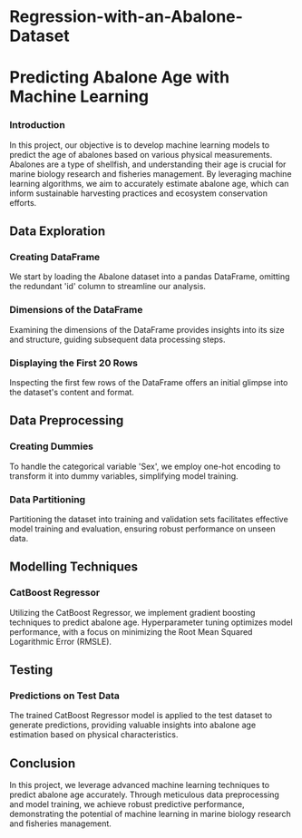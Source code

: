 # Regression-with-an-Abalone-Dataset

# Predicting Abalone Age with Machine Learning

### Introduction

In this project, our objective is to develop machine learning models to predict the age of abalones based on various physical measurements. Abalones are a type of shellfish, and understanding their age is crucial for marine biology research and fisheries management. By leveraging machine learning algorithms, we aim to accurately estimate abalone age, which can inform sustainable harvesting practices and ecosystem conservation efforts.

## Data Exploration

### Creating DataFrame

We start by loading the Abalone dataset into a pandas DataFrame, omitting the redundant 'id' column to streamline our analysis.

### Dimensions of the DataFrame

Examining the dimensions of the DataFrame provides insights into its size and structure, guiding subsequent data processing steps.

### Displaying the First 20 Rows

Inspecting the first few rows of the DataFrame offers an initial glimpse into the dataset's content and format.

## Data Preprocessing

### Creating Dummies

To handle the categorical variable 'Sex', we employ one-hot encoding to transform it into dummy variables, simplifying model training.

### Data Partitioning

Partitioning the dataset into training and validation sets facilitates effective model training and evaluation, ensuring robust performance on unseen data.

## Modelling Techniques

###  CatBoost Regressor

Utilizing the CatBoost Regressor, we implement gradient boosting techniques to predict abalone age. Hyperparameter tuning optimizes model performance, with a focus on minimizing the Root Mean Squared Logarithmic Error (RMSLE).

## Testing

### Predictions on Test Data

The trained CatBoost Regressor model is applied to the test dataset to generate predictions, providing valuable insights into abalone age estimation based on physical characteristics.

## Conclusion

In this project, we leverage advanced machine learning techniques to predict abalone age accurately. Through meticulous data preprocessing and model training, we achieve robust predictive performance, demonstrating the potential of machine learning in marine biology research and fisheries management.
